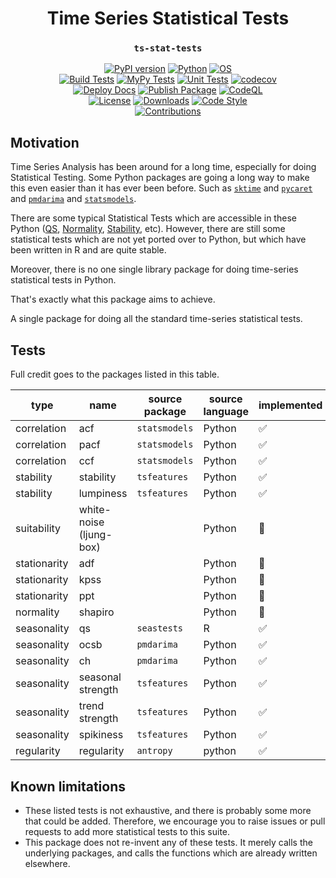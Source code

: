 <div align="center">

# Time Series Statistical Tests

### `ts-stat-tests`

[![PyPI version](https://img.shields.io/pypi/v/ts-stat-tests?label=version&logo=git&color=blue)](https://pypi.org/project/ts-stat-tests/)
[![Python](https://img.shields.io/pypi/pyversions/ts-stat-tests.svg?style=flat&logo=python&logoColor=FFDE50&color=blue)](https://pypi.org/project/ts-stat-tests/)
[![OS](https://img.shields.io/static/v1?label=os&message=ubuntu+|+macos+|+windows&color=blue&logo=ubuntu&logoColor=green)](https://pypi.org/project/ts-stat-tests/)<br>
[![Build Tests](https://img.shields.io/github/actions/workflow/status/chrimaho/ts-stat-tests/ci-build-package.yml?logo=github&logoColor=white&label=build+tests)](https://github.com/chrimaho/ts-stat-tests/actiona/workflows/ci-build-package.yml)
[![MyPy Tests](https://img.shields.io/github/actions/workflow/status/chrimaho/ts-stat-tests/ci-mypy-tests.yml?logo=github&logoColor=white&label=mypy+tests)](https://github.com/chrimaho/ts-stat-tests/actions/workflows/ci-mypy-tests.yml)
[![Unit Tests](https://img.shields.io/github/actions/workflow/status/chrimaho/ts-stat-tests/ci-unit-tests.yml?logo=github&logoColor=white&label=unit+tests)](https://github.com/chrimaho/ts-stat-tests/actions/workflows/ci-unit-tests.yml)
[![codecov](https://codecov.io/gh/chrimaho/ts-stat-tests/branch/main/graph/badge.svg)](https://codecov.io/gh/chrimaho/ts-stat-tests)<br>
[![Deploy Docs](https://img.shields.io/github/actions/workflow/status/chrimaho/ts-stat-tests/cd-deploy-docs.yml?logo=github&logoColor=white&label=deploy+docs)](https://github.com/chrimaho/ts-stat-tests/actions/workflows/cd-deploy-docs.yml)
[![Publish Package](https://img.shields.io/github/actions/workflow/status/chrimaho/ts-stat-tests/cd-publish-package.yml?logo=github&logoColor=white&label=publish+package)](https://github.com/chrimaho/ts-stat-tests/actions/workflows/ci-publish-package.yml)
[![CodeQL](https://github.com/chrimaho/ts-stat-tests/actions/workflows/github-code-scanning/codeql/badge.svg?branch=main&label=code+ql)](https://github.com/chrimaho/ts-stat-tests/actions/workflows/github-code-scanning/codeql)<br>
[![License](https://img.shields.io/pypi/l/ts-stat-tests?logo=quicklook&logoColor=white)](https://github.com/chrimaho/ts-stat-tests/blob/master/LICENSE)
[![Downloads](https://img.shields.io/pypi/dw/ts-stat-tests?logo=pypi&logoColor=white&label=downloads)](https://github.com/chrimaho/ts-stat-tests)
[![Code Style](https://img.shields.io/badge/code_style-black-000000.svg?logo=codesandbox&logoColor=white)](https://github.com/psf/black)<br>
[![Contributions](https://img.shields.io/badge/contributions-welcome-brightgreen.svg?style=flat)](https://github.com/chrimaho/ts-stat-tests/issues)

<!-- [![Vulnerabilities](https://img.shields.io/snyk/vulnerabilities/github/chrimaho/ts-stat-tests?color=green)](https://github.com/chrimaho/ts-stat-tests) -->

</div>


## Motivation

Time Series Analysis has been around for a long time, especially for doing Statistical Testing. Some Python packages are going a long way to make this even easier than it has ever been before. Such as [`sktime`](https://sktime.org/) and [`pycaret`](https://pycaret.org/) and [`pmdarima`](https://www.google.com/search?q=pmdarima) and [`statsmodels`](https://www.statsmodels.org/).

There are some typical Statistical Tests which are accessible in these Python ([QS](#), [Normality](#), [Stability](#), etc). However, there are still some statistical tests which are not yet ported over to Python, but which have been written in R and are quite stable.

Moreover, there is no one single library package for doing time-series statistical tests in Python.

That's exactly what this package aims to achieve.

A single package for doing all the standard time-series statistical tests.


## Tests

Full credit goes to the packages listed in this table.

type | name | source package | source language | implemented
---|---|---|---|---
correlation | acf | `statsmodels` | Python | ✅
correlation | pacf | `statsmodels` | Python | ✅
correlation | ccf | `statsmodels` | Python | ✅
stability | stability | `tsfeatures` | Python | ✅
stability | lumpiness | `tsfeatures` | Python | ✅
suitability | white-noise (ljung-box) | ` ` | Python | 🔲
stationarity | adf | ` ` | Python | 🔲
stationarity | kpss | ` ` | Python | 🔲
stationarity | ppt | ` ` | Python | 🔲
normality | shapiro | ` ` | Python | 🔲
seasonality | qs | `seastests` | R | ✅
seasonality | ocsb | `pmdarima` | Python | ✅
seasonality | ch | `pmdarima` | Python | ✅
seasonality | seasonal strength | `tsfeatures` | Python | ✅
seasonality | trend strength | `tsfeatures` | Python | ✅
seasonality | spikiness | `tsfeatures` | Python | ✅
regularity | regularity | `antropy` | python | ✅


## Known limitations

- These listed tests is not exhaustive, and there is probably some more that could be added. Therefore, we encourage you to raise issues or pull requests to add more statistical tests to this suite.
- This package does not re-invent any of these tests. It merely calls the underlying packages, and calls the functions which are already written elsewhere.
